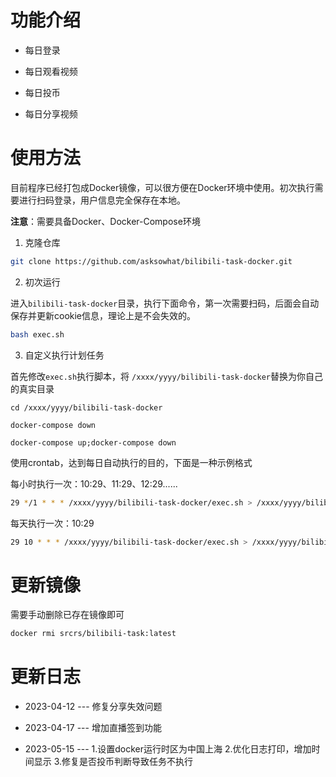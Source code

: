 # 功能介绍

- 每日登录

- 每日观看视频

- 每日投币

- 每日分享视频

# 使用方法

目前程序已经打包成Docker镜像，可以很方便在Docker环境中使用。初次执行需要进行扫码登录，用户信息完全保存在本地。

**注意**：需要具备Docker、Docker-Compose环境

1. 克隆仓库

```bash
git clone https://github.com/asksowhat/bilibili-task-docker.git
```

2. 初次运行

进入`bilibili-task-docker`目录，执行下面命令，第一次需要扫码，后面会自动保存并更新cookie信息，理论上是不会失效的。

```bash
bash exec.sh
```

3. 自定义执行计划任务

首先修改`exec.sh`执行脚本，将 `/xxxx/yyyy/bilibili-task-docker`替换为你自己的真实目录

```
cd /xxxx/yyyy/bilibili-task-docker

docker-compose down

docker-compose up;docker-compose down
```

使用crontab，达到每日自动执行的目的，下面是一种示例格式

每小时执行一次：10:29、11:29、12:29......

```bash
29 */1 * * * /xxxx/yyyy/bilibili-task-docker/exec.sh > /xxxx/yyyy/bilibili-task-docker/exec.log 2>&1 &
```

每天执行一次：10:29

```bash
29 10 * * * /xxxx/yyyy/bilibili-task-docker/exec.sh > /xxxx/yyyy/bilibili-task-docker/exec.log 2>&1 &
```

# 更新镜像

需要手动删除已存在镜像即可

```bash
docker rmi srcrs/bilibili-task:latest
```

# 更新日志

- 2023-04-12 --- 修复分享失效问题

- 2023-04-17 --- 增加直播签到功能

- 2023-05-15 --- 1.设置docker运行时区为中国上海 2.优化日志打印，增加时间显示 3.修复是否投币判断导致任务不执行